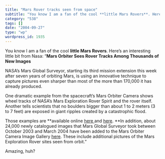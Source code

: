 ```yaml
---
title: "Mars Rover tracks seen from space"
subtitle: "You know I am a fan of the cool **little Mars Rovers**. Here’s an interesting little bit from Nasa:"
category: "538"
tags: []
date: "2004-09-27"
type: "wp"
wordpress_id: 1935
---
```

You know I am a fan of the cool **little Mars Rovers**. Here’s an interesting little bit from Nasa:
“**Mars Orbiter Sees Rover Tracks Among Thousands of New Images**

NASA’s Mars Global Surveyor, starting its third mission extension this week after seven years of orbiting Mars, is using an innovative technique to capture pictures even sharper than most of the more than 170,000 it has already produced.

One dramatic example from the spacecraft’s Mars Orbiter Camera shows wheel tracks of NASA’s Mars Exploration Rover Spirit and the rover itself. Another tells scientists that no boulders bigger than about 1 to 2 meters (3 to 7 feet) are exposed in giant ripples created by a catastrophic flood.

Those examples are **available online [here ](http://www.msss.com/mars_images/moc/2004/09/27/) and [here](http://mars.jpl.nasa.gov/mgs). **In addition, about 24,000 newly catalogued images that Mars Global Surveyor took between October 2003 and March 2004 have been added to the Mars Orbiter Camera Image Gallery [here](http://www.msss.com/moc_gallery/). These include additional pictures of the Mars Exploration Rover sites seen from orbit.”

Amazing, huh?